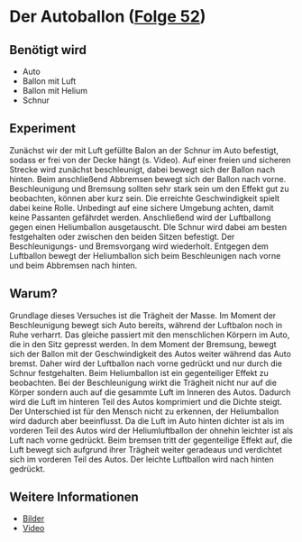 # Der Autoballon ([Folge 52](http://minkorrekt.de/minkorrekt-folge-52-gangsta-style/))

## Benötigt wird
- Auto
- Ballon mit Luft
- Ballon mit Helium
- Schnur

## Experiment
Zunächst wir der mit Luft gefüllte Balon an der Schnur im Auto befestigt, sodass er frei von der Decke hängt (s. Video). Auf einer freien und sicheren Strecke wird zunächst beschleunigt, dabei bewegt sich der Ballon nach hinten. Beim anschließend Abbremsen bewegt sich der Ballon nach vorne. Beschleunigung und Bremsung sollten sehr stark sein um den Effekt gut zu beobachten, können aber kurz sein. Die erreichte Geschwindigkeit spielt dabei keine Rolle. Unbedingt auf eine sichere Umgebung achten, damit keine Passanten gefährdet werden.
Anschließend wird der Luftballong gegen einen Heliumballon ausgetauscht. DIe Schnur wird dabei am besten festgehalten oder zwischen den beiden Sitzen befestigt. Der Beschleunigungs- und Bremsvorgang wird wiederholt. Entgegen dem Luftballon bewegt der Heliumballon sich beim Beschleunigen nach vorne und beim Abbremsen nach hinten.

## Warum?
Grundlage dieses Versuches ist die Trägheit der Masse. Im Moment der Beschleunigung bewegt sich Auto bereits, während der Luftbalon noch in Ruhe verharrt. Das gleiche passiert mit den menschlichen Körpern im Auto, die in den Sitz gepresst werden. In dem Moment der Bremsung, bewegt sich der Ballon mit der Geschwindigkeit des Autos weiter während das Auto bremst. Daher wird der Luftballon nach vorne gedrückt und nur durch die Schnur festgehalten. 
Beim Heliumballon ist ein gegenteiliger Effekt zu beobachten. Bei der Beschleunigung wirkt die Trägheit nicht nur auf die Körper sondern auch auf die gesammte Luft im Inneren des Autos. Dadurch wird die Luft im hinteren Teil des Autos komprimiert und die Dichte steigt. Der Unterschied ist für den Mensch nicht zu erkennen, der Heliumballon wird dadurch aber beeinflusst.
Da die Luft im Auto hinten dichter ist als im vorderen Teil des Autos wird der Heliumluftballon der ohnehin leichter ist als Luft nach vorne gedrückt. 
Beim bremsen tritt der gegenteilige Effekt auf, die Luft bewegt sich aufgrund ihrer Trägheit weiter geradeaus und verdichtet sich im vorderen Teil des Autos. Der leichte Luftballon wird nach hinten gedrückt. 

## Weitere Informationen
- [Bilder](https://plus.google.com/photos/107341743493109591753/albums/6158114702726364257?authkey=CLOcr-HLl6j52QE)
- [Video](https://www.youtube.com/watch?v=wLj21aIXtiI)
